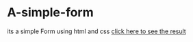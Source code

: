 # A-simple-form
its a simple Form using html and css
<a href="https://glistening-beignet-a75bf1.netlify.app" >click here to see the result</a>
